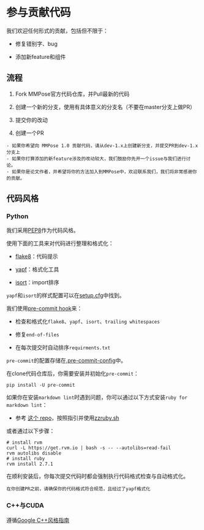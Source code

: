 # 参与贡献代码

我们欢迎任何形式的贡献，包括但不限于：

- 修复错别字、bug

- 添加新feature和组件

## 流程

1. Fork MMPose官方代码仓库，并Pull最新的代码

2. 创建一个新的分支，使用有具体意义的分支名（不要在master分支上做PR）

3. 提交你的改动

4. 创建一个PR

```{note}
- 如果你希望向 MMPose 1.0 贡献代码，请从dev-1.x上创建新分支，并提交PR到dev-1.x分支上
- 如果你打算添加的新feature涉及的改动较大，我们鼓励你先开一个issue与我们进行讨论。
- 如果你是论文作者，并希望将你的方法加入到MMPose中，欢迎联系我们，我们将非常感谢你的贡献。
```

## 代码风格

### Python

我们采用[PEP8](https://www.python.org/dev/peps/pep-0008/)作为代码风格。

使用下面的工具来对代码进行整理和格式化：

- [flake8](http://flake8.pycqa.org/en/latest/)：代码提示

- [yapf](https://github.com/google/yapf)：格式化工具

- [isort](https://github.com/timothycrosley/isort)：import排序

`yapf`和`isort`的样式配置可以在[setup.cfg](./setup.cfg)中找到。

我们使用[pre-commit hook](https://pre-commit.com/)来：

- 检查和格式化`flake8`、`yapf`、`isort`、`trailing whitespaces`

- 修复`end-of-files`

- 在每次提交时自动排序`requirments.txt`

`pre-commit`的配置存储在[.pre-commit-config](.../.pre-commit-config.yaml)中。

在clone代码仓库后，你需要安装并初始化`pre-commit`：

```Plain
pip install -U pre-commit
```

如果你在安装`markdown lint`时遇到问题，你可以通过以下方式安装`ruby for markdown lint`：

- 参考 [这个 repo](https://github.com/innerlee/setup)，按照指引并使用[zzruby.sh](https://github.com/innerlee/setup/blob/master/zzruby.sh)

或者通过以下步骤：

```Shell
# install rvm
curl -L https://get.rvm.io | bash -s -- --autolibs=read-fail
rvm autolibs disable
# install ruby
rvm install 2.7.1
```

在顺利安装后，你每次提交代码时都会强制执行代码格式检查与自动格式化。

```Plain
在你创建PR之前，请确保你的代码格式符合规范，且经过了yapf格式化
```

### C++与CUDA

遵循[Google C++风格指南](https://google.github.io/styleguide/cppguide.html)
